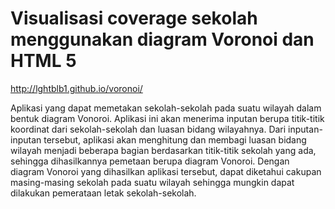 # Visualisasi coverage sekolah menggunakan diagram Voronoi dan HTML 5

http://lghtblb1.github.io/voronoi/

Aplikasi yang dapat memetakan sekolah-sekolah pada suatu wilayah dalam bentuk diagram Vonoroi. Aplikasi ini akan menerima inputan berupa titik-titik koordinat dari sekolah-sekolah dan luasan bidang wilayahnya. Dari inputan-inputan tersebut, aplikasi akan menghitung dan membagi luasan bidang wilayah menjadi beberapa bagian berdasarkan titik-titik sekolah yang ada, sehingga dihasilkannya pemetaan berupa diagram Vonoroi. Dengan diagram Vonoroi yang dihasilkan aplikasi tersebut, dapat diketahui cakupan masing-masing sekolah pada suatu wilayah sehingga mungkin dapat dilakukan pemerataan letak sekolah-sekolah.
